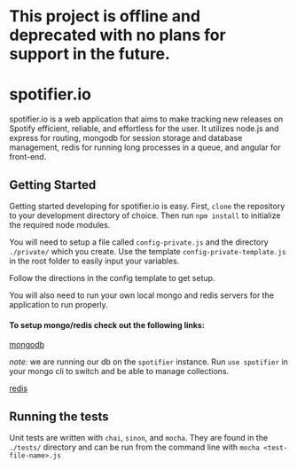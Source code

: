 # This project is offline and deprecated with no plans for support in the future.

# spotifier.io

spotifier.io is a web application that aims to make tracking new releases on Spotify efficient, reliable, and effortless
for the user. It utilizes node.js and express for routing, mongodb for session storage and database management, redis
for running long processes in a queue, and angular for front-end.

## Getting Started

Getting started developing for spotifier.io is easy. First, `clone` the repository to your development directory of choice. Then run `npm install` to initialize the required node modules. 

You will need to setup a file called `config-private.js` and the directory `./private/` which you create. Use the template `config-private-template.js` in the root folder to easily input your variables.

Follow the directions in the config template to get setup.

You will also need to run your own local mongo and redis servers for the application to run properly. 

#### To setup mongo/redis check out the following links:

[mongodb](https://www.mongodb.com/download-center#community)

*note:* we are running our db on the `spotifier` instance. Run `use spotifier` in your mongo cli to switch and be able
to manage collections.


[redis](https://redis.io/download)


## Running the tests

Unit tests are written with `chai`, `sinon`, and `mocha`. They are found in the `./tests/` directory and can be run
from the command line with `mocha <test-file-name>.js`

